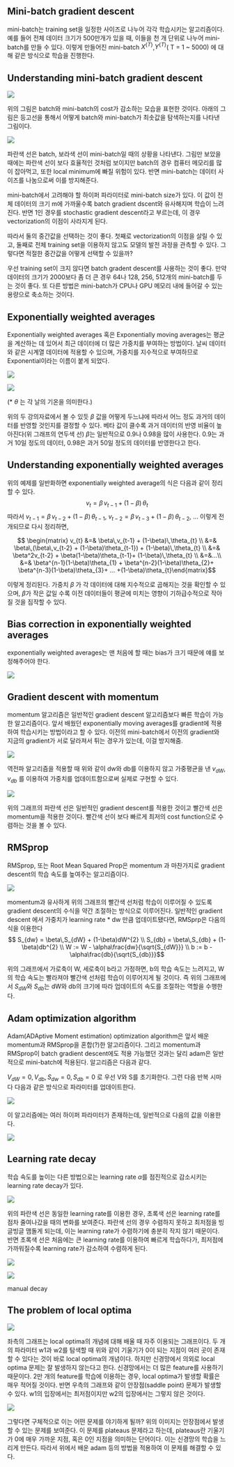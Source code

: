 ## Mini-batch gradient descent
mini-batch는 training set을 일정한 사이즈로 나누어 각각 학습시키는 알고리즘이다. 예를 들어 전체 데이터 크기가 500만개가 있을 때, 이들을 천 개 단위로 나누어 mini-batch를 만들 수 있다.
이렇게 만들어진 mini-batch $X^{\{T\}}$,$Y^{\{T\}}$( T = 1 ~ 5000) 에 대해 같은 방식으로 학습을 진행한다.

## Understanding mini-batch gradient descent
![](./week2_image/1.jpg)

위의 그림은 batch와 mini-batch의 cost가 감소하는 모습을 표현한 것이다. 아래의 그림은 등고선을 통해서 어떻게 batch와 mini-batch가 최솟값을 탐색하는지를 나타낸 그림이다.

![](./week2_image/2.jpg)

파란색 선은 batch, 보라색 선이 mini-batch일 때의 상황을 나타낸다. 그림만 보았을 때에는 파란색 선이 보다 효율적인 것처럼 보이지만 batch의 경우 컴퓨터 메모리를 많이 잡아먹고, 또한 local minimum에 빠질 위험이 있다. 반면 mini-batch는 데이터 사이즈를 나눔으로써 이를 방지해준다.

mini-batch에서 고려해야 할 하이퍼 파라미터로 mini-batch size가 있다. 이 값이 전체 데이터의 크기 m에 가까울수록 batch gradient dscent와 유사해지며 학습이 느려진다. 반면 1인 경우를 stochastic gradient descent라고 부르는데, 이 경우 vectorization의 이점이 사라지게 된다.

따라서 둘의 중간값을 선택하는 것이 좋다. 첫째로 vectorization의 이점을 살릴 수 있고, 둘째로 전체 training set을 이용하지 않고도 모델의 발전 과정을 관측할 수 있다.
그렇다면 적절한 중간값을 어떻게 선택할 수 있을까?

우선 training set이 크지 않다면 batch gradent descent를 사용하는 것이 좋다. 만약 데이터의 크기가 2000보다 좀 더 큰 경우 64나 128, 256, 512개의 mini-batch를 두는 것이 좋다.
또 다른 방법은 mini-batch가 CPU나 GPU 메모리 내에 들어갈 수 있는 용량으로 축소하는 것이다.

## Exponentially weighted averages
Exponentially weighted averages 혹은 Exponentially moving averages는 평균을 계산하는 데 있어서 최근 데이터에 더 많은 가중치를 부여하는 방법이다. 날씨 데이터와 같은 시계열 데이터에 적용할 수 있으며, 가중치를 지수적으로 부여하므로 Exponential이라는 이름이 붙게 되었다.

![](./week2_image/3.jpg)

![](./week2_image/4.jpg)

(* $\theta$ 는 각 날의 기온을 의미한다.)

위의 두 강의자료에서 볼 수 있듯 $\beta$ 값을 어떻게 두느냐에 따라서 어느 정도 과거의 데이터를 반영할 것인지를 결정할 수 있다.
베타 값이 클수록 과거 데이터의 반영 비율이 높아진다(위 그래프의 연두색 선)
$\beta$는 일반적으로 0.9나 0.98을 많이 사용한다. 0.9는 과거 10일 정도의 데이터, 0.98은 과거 50일 정도의 데이터를 반영한다고 한다.

## Understanding exponentially weighted averages

위의 예제를 일반화하면 exponentially weighted average의 식은 다음과 같이 정리할 수 있다.$$ v_{t} = \beta\,v_{t-1} + (1-\beta)\,\theta_{t} $$
따라서 $v_{t-1} = \beta\,v_{t-2} + (1-\beta)\,\theta_{t-1}$, $v_{t-2} = \beta\,v_{t-3} + (1-\beta)\,\theta_{t-2}$, ... 이렇게 전개되므로 다시 정리하면,

$$ \begin{matrix} v_{t} &=& \beta\,v_{t-1} + (1-\beta)\,\theta_{t}  \\
&=& \beta\,(\beta\,v_{t-2} + (1-\beta)\theta_{t-1}) + (1-\beta)\,\theta_{t} \\
&=& \beta^2v_{t-2} + \beta(1-\beta)\theta_{t-1}+ (1-\beta)\,\theta_{t} \\
&=&...\\
&=& \beta^{n-1}(1-\beta)\theta_{1} + \beta^{n-2}(1-\beta)\theta_{2}+ \beta^{n-3}(1-\beta)\theta_{3}+ ... +(1-\beta)\theta_{t}\end{matrix}$$

이렇게 정리된다. 가중치 $\beta$ 가 각 데이터에 대해 지수적으로 곱해지는 것을 확인할 수 있으며, $\beta$가 작은 값일 수록 이전 데이터들이 평균에 미치는 영향이 기하급수적으로 작아질 것을 짐작할 수 있다.

## Bias correction in exponentially weighted averages

exponentially weighted averages는 맨 처음에 할 때는 bias가 크기 때문에 얘를 보정해주어야 한다.

![](./week2_image/5.jpg)

## Gradient descent with momentum

momentum 알고리즘은 일반적인 gradient descent 알고리즘보다 빠른 학습이 가능한 알고리즘이다. 앞서 배웠던 exponentially moving averages를 gradient에 적용하여 학습시키는 방법이라고 할 수 있다.
이전의 mini-batch에서 이전의 gradient와 지금의 gradient가 서로 달라져서 튀는 경우가 있는데, 이걸 방지해줌.

![](./week2_image/7.jpg)

역전파 알고리즘을 적용할 때 위와 같이 dw와 db를 이용하지 않고 가중평균을 낸 $v_{dW}, v_{db}$ 를 이용하여 가중치를 업데이트함으로써 실제로 구현할 수 있다.

![](./week2_image/8.jpg)

위의 그래프의 파란색 선은 일반적인 gradient descent를 적용한 것이고 빨간색 선은 momentum을 적용한 것이다. 빨간색 선이 보다 빠르게 최저의 cost function으로 수렴하는 것을 볼 수 있다.

## RMSprop

RMSprop, 또는 Root Mean Squared Prop은 momentum 과 마찬가지로 gradient descent의 학습 속도를 높여주는 알고리즘이다.

![](./week2_image/8.jpg)

momentum과 유사하게 위의 그래프의 빨간색 선처럼 학습이 이루어질 수 있도록 gradient descent의 수식을 약간 조절하는 방식으로 이루어진다.
일반적인 gradient descent 에서 가중치가 learning rate * dw 만큼 업데이트됐다면, RMSprp은 다음의 식을 이용한다
$$ S_{dw} = \beta\,S_{dW} + (1-\beta)dW^{2} \\ S_{db} = \beta\,S_{db} + (1-\beta)db^{2} \\ W := W - \alpha\frac{dw}{\sqrt{S_{dW}}} \\ b := b - \alpha\frac{db}{\sqrt{S_{db}}}$$

위의 그래프에서 가로축이 W, 세로축이 b라고 가정하면, b의 학습 속도는 느려지고, W의 학습 속도는 빨라져야 빨간색 선처럼 학습이 이루어지게 될 것이다. 즉 위의 그래프에서 $S_{dW}$와 $S_{db}$는 dW와 db의 크기에 따라 업데이트의 속도를 조절하는 역할을 수행한다.

## Adam optimization algorithm

Adam(ADAptive Moment estimation) optimization algorithm은 앞서 배운 momentum과 RMSprop을 혼합(?)한 알고리즘이다.  그리고 momentum과 RMSprop이 batch gradient descent에도 적용 가능했던 것과는 달리 adam은 일반적으로 mini-batch에 적용된다. 알고리즘은 다음과 같다.

$V_{dW}=0, V_{db}, S_{dw} = 0, S_{db} = 0$ 로 우선 V와 S를 초기화한다. 그런 다음 반복 시마다 다음과 같은 방식으로 파라미터를 업데이트한다.

![](./week2_image/9.jpg)

이 알고리즘에는 여러 하이퍼 파라미터가 존재하는데, 일반적으로 다음의 값을 이용한다.

![](./week2_image/10.jpg)

## Learning rate decay

학습 속도를 높이는 다른 방법으로는 learning rate $\alpha$를 점진적으로 감소시키는 learning rate decay가 있다.

![](./week2_image/11.jpg)

위의 파란색 선은 동일한 learning rate를 이용한 경우, 초록색 선은 learning rate를 점차 줄여나갔을 때의 변화를 보여준다. 파란색 선의 경우 수렴하지 못하고 최저점을 빙글빙글 맴돌게 되는데, 이는 learning rate가 수렴하기에 충분히 작지 않기 때문이다.
반면 초록색 선은 처음에는 큰 learning rate를 이용하여 빠르게 학습하다가, 최저점에 가까워질수록 learning rate가 감소하여 수렴하게 된다.

![](./week2_image/12.jpg)

![](./week2_image/13.jpg)

manual decay

## The problem of local optima

![](./week2_image/14.jpg)

좌측의 그래프는 local optima의 개념에 대해 배울 때 자주 이용되는 그래프이다. 두 개의 파라미터 w1과 w2를 탐색할 때 위와 같이 기울기가 0이 되는 지점이 여러 곳이 존재할 수 있다는 것이 바로 local optima의 개념이다.
하지만 신경망에서 의외로 local optima 문제는 잘 발생하지 않는다고 한다. 신경망에서는 더 많은 feature를 사용하기 때문이다. 2만 개의 feature를 학습에 이용하는 경우, local optima가 발생할 확률은 매우 적어질 것이다.
반면 우측의 그래프와 같이 안장점(saddle point) 문제가 발생할 수 있다. w1의 입장에서는 최저점이지만 w2의 입장에서는 그렇지 않은 것이다.

![](./week2_image/15.jpg)

그렇다면 구체적으로 이는 어떤 문제를 야기하게 될까? 위의 이미지는 안장점에서 발생할 수 있는 문제를 보여준다. 이 문제를 plateaus 문제라고 하는데, plateaus란 기울기가 0에 매우 가까운 지점, 혹은 0인 지점을 의미하는 단어이다. 이는 신경망의 학습을 느리게 만든다.
따라서 위에서 배운 adam 등의 방법을 적용하여 이 문제를 해결할 수 있다.
